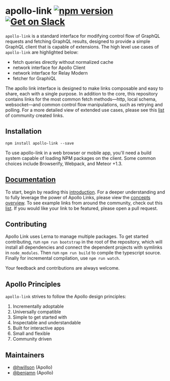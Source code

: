 # apollo-link [![npm version](https://badge.fury.io/js/apollo-link.svg)](https://badge.fury.io/js/apollo-link) [![Get on Slack](https://img.shields.io/badge/slack-join-orange.svg)](http://www.apollostack.com/#slack)

`apollo-link` is a standard interface for modifying control flow of GraphQL requests and fetching GraphQL results, designed to provide a simple GraphQL client that is capable of extensions.
The high level use cases of `apollo-link` are highlighted below:

- fetch queries directly without normalized cache
- network interface for Apollo Client
- network interface for Relay Modern
- fetcher for GraphiQL

The apollo link interface is designed to make links composable and easy to share, each with a single purpose. In addition to the core, this repository contains links for the most common fetch methods—http, local schema, websocket—and common control flow manipulations, such as retrying and polling. For a more detailed view of extended use cases, please see this [list](http://www.apollographql.com/docs/link/links/community.html) of community created links.

## Installation

`npm install apollo-link --save`

To use apollo-link in a web browser or mobile app, you'll need a build system capable of loading NPM packages on the client.
Some common choices include Browserify, Webpack, and Meteor +1.3.

## [Documentation](http://www.apollographql.com/docs/link/index.html)

To start, begin by reading this [introduction](https://www.apollographql.com/docs/link/index.html). For a deeper understanding and to fully leverage the power of Apollo Links, please view the [concepts overview](https://www.apollographql.com/docs/link/overview.html). To see example links from around the community, check out this [list](http://www.apollographql.com/docs/link/links/community.html). If you would like your link to be featured, please open a pull request.

## Contributing

Apollo Link uses Lerna to manage multiple packages. To get started contributing, run `npm run bootstrap` in the root of the repository, which will install all dependencies and connect the dependent projects with symlinks in `node_modules`. Then run `npm run build` to compile the typescript source. Finally for incremental compilation, use `npm run watch`.

Your feedback and contributions are always welcome.

## Apollo Principles

`apollo-link` strives to follow the Apollo design principles:

1. Incrementally adoptable
2. Universally compatible
3. Simple to get started with
4. Inspectable and understandable
5. Built for interactive apps
6. Small and flexible
7. Community driven

## Maintainers

- [@hwillson](https://github.com/hwillson) (Apollo)
- [@benjamn](https://github.com/benjamn) (Apollo)
